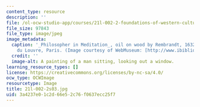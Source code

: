 ```yaml
---
content_type: resource
description: ''
file: /ol-ocw-studio-app/courses/21l-002-2-foundations-of-western-culture-ii-renaissance-to-modernity-spring-2003/3a4237e01c2d66e52c76f0637ecc25f7_21l-002-2s03.jpg
file_size: 97843
file_type: image/jpeg
image_metadata:
  caption: '_Philosopher in Meditation_, oil on wood by Rembrandt, 1632; in the Musee
    du Louvre, Paris. (Image courtesy of WebMuseum: [http://www.ibiblio.org/wm/](http://www.ibiblio.org/wm/).)'
  credit: ''
  image-alt: A painting of a man sitting, looking out a window.
learning_resource_types: []
license: https://creativecommons.org/licenses/by-nc-sa/4.0/
ocw_type: OCWImage
resourcetype: Image
title: 21l-002-2s03.jpg
uid: 3a4237e0-1c2d-66e5-2c76-f0637ecc25f7
---
```

